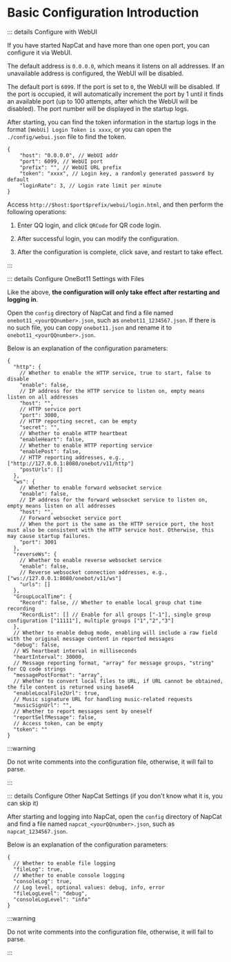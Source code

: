 # Basic Configuration Introduction

::: details Configure with WebUI

If you have started NapCat and have more than one open port, you can configure it via WebUI.

The default address is `0.0.0.0`, which means it listens on all addresses. If an unavailable address is configured, the WebUI will be disabled.

The default port is `6099`. If the port is set to `0`, the WebUI will be disabled. If the port is occupied, it will automatically increment the port by 1 until it finds an available port (up to 100 attempts, after which the WebUI will be disabled). The port number will be displayed in the startup logs.

After starting, you can find the token information in the startup logs in the format `[WebUi] Login Token is xxxx`, or you can open the `./config/webui.json` file to find the token.

```json5
{
    "host": "0.0.0.0", // WebUI addr
    "port": 6099, // WebUI port
    "prefix": "", // WebUI URL prefix
    "token": "xxxx", // Login key, a randomly generated password by default
    "loginRate": 3, // Login rate limit per minute
}
```

Access `http://$host:$port$prefix/webui/login.html`, and then perform the following operations:

1. Enter QQ login, and click `QRCode` for QR code login.

2. After successful login, you can modify the configuration.

3. After the configuration is complete, click save, and restart to take effect.

:::

::: details Configure OneBot11 Settings with Files

Like the above, **the configuration will only take effect after restarting and logging in**.

Open the `config` directory of NapCat and find a file named `onebot11_<yourQQnumber>.json`, such as `onebot11_1234567.json`. If there is no such file, you can copy `onebot11.json` and rename it to `onebot11_<yourQQnumber>.json`.

Below is an explanation of the configuration parameters:

```json5
{
  "http": {
    // Whether to enable the HTTP service, true to start, false to disable
    "enable": false,
    // IP address for the HTTP service to listen on, empty means listen on all addresses
    "host": "",
    // HTTP service port
    "port": 3000,
    // HTTP reporting secret, can be empty
    "secret": "",
    // Whether to enable HTTP heartbeat
    "enableHeart": false,
    // Whether to enable HTTP reporting service
    "enablePost": false,
    // HTTP reporting addresses, e.g., ["http://127.0.0.1:8080/onebot/v11/http"]
    "postUrls": []
  },
  "ws": {
    // Whether to enable forward websocket service
    "enable": false,
    // IP address for the forward websocket service to listen on, empty means listen on all addresses
    "host": "",
    // Forward websocket service port
    // When the port is the same as the HTTP service port, the host must also be consistent with the HTTP service host. Otherwise, this may cause startup failures.
    "port": 3001
  },
  "reverseWs": {
    // Whether to enable reverse websocket service
    "enable": false,
    // Reverse websocket connection addresses, e.g., ["ws://127.0.0.1:8080/onebot/v11/ws"]
    "urls": []
  },
  "GroupLocalTime": {
    "Record": false, // Whether to enable local group chat time recording
    "RecordList": [] // Enable for all groups ["-1"], single group configuration ["11111"], multiple groups ["1","2","3"]
  },
  // Whether to enable debug mode, enabling will include a raw field with the original message content in reported messages
  "debug": false,
  // WS heartbeat interval in milliseconds
  "heartInterval": 30000,
  // Message reporting format, "array" for message groups, "string" for CQ code strings
  "messagePostFormat": "array",
  // Whether to convert local files to URL, if URL cannot be obtained, the file content is returned using base64
  "enableLocalFile2Url": true,
  // Music signature URL for handling music-related requests
  "musicSignUrl": "",
  // Whether to report messages sent by oneself
  "reportSelfMessage": false,
  // Access token, can be empty
  "token": ""
}
```

:::warning

Do not write comments into the configuration file, otherwise, it will fail to parse.

:::

::: details Configure Other NapCat Settings (if you don't know what it is, you can skip it)

After starting and logging into NapCat, open the `config` directory of NapCat and find a file named `napcat_<yourQQnumber>.json`, such as `napcat_1234567.json`.

Below is an explanation of the configuration parameters:

```json5
{
  // Whether to enable file logging
  "fileLog": true,
  // Whether to enable console logging
  "consoleLog": true,
  // Log level, optional values: debug, info, error
  "fileLogLevel": "debug",
  "consoleLogLevel": "info"
}
```

:::warning

Do not write comments into the configuration file, otherwise, it will fail to parse.

:::

